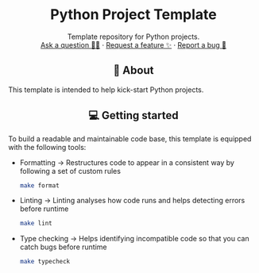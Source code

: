 <h1 align="center"> Python Project Template </h1>
<div align="center">
Template repository for Python projects.
</br>
<a href="https://github.com/aledelunap/pyproject-template/issues/new?labels=question&title=New+question">Ask a question 🙋🏽</a>
·
<a href="https://github.com/aledelunap/pyproject-template/issues/new?labels=enhancement&title=New+feature+request">Request a feature ✨</a>
·
<a href="https://github.com/aledelunap/pyproject-template/issues/new?labels=bug&title=New+bug+report">Report a bug 🐛</a>
</div>


<h2  align="center">👋 About </h2>

This template is intended to help kick-start Python projects.

<h2 align="center">💻 Getting started</h2>
To build a readable and maintainable code base, this template is equipped with the following tools:

- Formatting  $\rightarrow$ Restructures code to appear in a consistent way by following a set of custom rules

    ```bash
    make format
    ```

- Linting  $\rightarrow$ Linting analyses how code runs and helps detecting errors before runtime

    ```bash
    make lint
    ```

- Type checking $\rightarrow$  Helps identifying incompatible code so that you can catch bugs before runtime

    ```bash
    make typecheck
    ```
